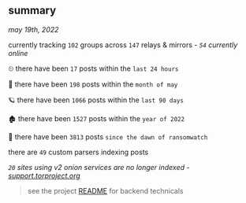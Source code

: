 
## summary
_may 19th, 2022_

currently tracking `102` groups across `147` relays & mirrors - _`54` currently online_

⏲ there have been `17` posts within the `last 24 hours`

🦈 there have been `198` posts within the `month of may`

🪐 there have been `1066` posts within the `last 90 days`

🏚 there have been `1527` posts within the `year of 2022`

🦕 there have been `3813` posts `since the dawn of ransomwatch`

there are `49` custom parsers indexing posts

_`20` sites using v2 onion services are no longer indexed - [support.torproject.org](https://support.torproject.org/onionservices/v2-deprecation/)_

> see the project [README](https://github.com/joshhighet/ransomwatch#ransomwatch--) for backend technicals
